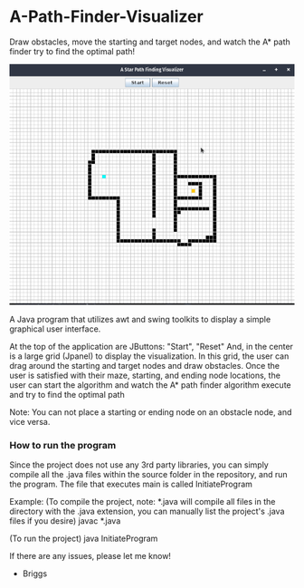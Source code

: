 # A-Path-Finder-Visualizer
Draw obstacles, move the starting and target nodes, and watch the A* path finder try to find the optimal path!

![](A-Star.gif)

A Java program that utilizes awt and swing toolkits to display a simple graphical user interface.

At the top of the application are JButtons: "Start", "Reset"
And, in the center is a large grid (Jpanel) to display the visualization. In this grid, the user can drag around
the starting and target nodes and draw obstacles. Once the user is satisfied with their maze, starting, and
ending node locations, the user can start the algorithm and watch the A* path finder algorithm execute
and try to find the optimal path

Note: You can not place a starting or ending node on an obstacle node, and vice versa.


### How to run the program

Since the project does not use any 3rd party libraries, you can simply compile all the .java files within the
source folder in the repository, and run the program. The file that executes main is called InitiateProgram

Example:
(To compile the project, note: *.java will compile all files in the directory with the .java extension, you can
manually list the project's .java files if you desire)
javac *.java

(To run the project)
java InitiateProgram

If there are any issues, please let me know! 

- Briggs
